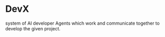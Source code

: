 # DevX
system of AI developer Agents which work and communicate together to develop the given project.
